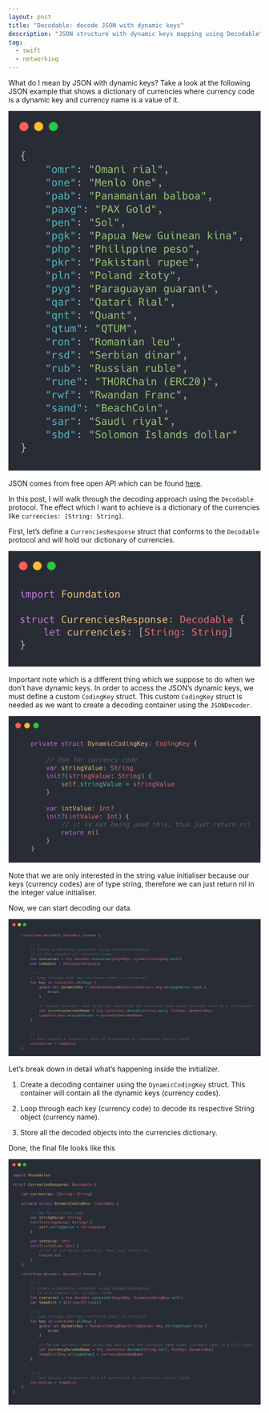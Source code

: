 ```yaml
---
layout: post
title: "Decodable: decode JSON with dynamic keys"
description: "JSON structure with dynamic keys mapping using Decodable"
tag:
  - swift
  - networking
---
```


What do I mean by JSON with dynamic keys? Take a look at the following JSON example that shows a dictionary of currencies where currency code is a dynamic key and currency name is a value of it. 

![](/images/2023-01-10-Decodable-decode-JSON-with-dynamic-keys/json_dynamic_keys.png)

JSON comes from free open API which can be found [here](https://github.com/fawazahmed0/currency-api).

In this post, I will walk through the decoding approach using the `Decodable` protocol. The effect which I want to achieve is a dictionary of the currencies like `currencies: [String: String]`.

First, let’s define a `CurrenciesResponse` struct that conforms to the `Decodable` protocol and will hold our dictionary of currencies.

![](/images/2023-01-10-Decodable-decode-JSON-with-dynamic-keys/dynamic_keys_decodable_model_1.png)

Important note which is a different thing which we suppose to do when we don’t have dynamic keys. In order to access the JSON’s dynamic keys, we must define a custom `CodingKey` struct. This custom `CodingKey` struct is needed as we want to create a decoding container using the `JSONDecoder`.

![](/images/2023-01-10-Decodable-decode-JSON-with-dynamic-keys/dynamic_keys_decodable_model_2.png)

Note that we are only interested in the string value initialiser because our keys (currency codes) are of type string, therefore we can just return nil in the integer value initialiser. 

Now, we can start decoding our data.

![](/images/2023-01-10-Decodable-decode-JSON-with-dynamic-keys/dynamic_keys_decodable_model_3.png)

Let’s break down in detail what’s happening inside the initializer.

1. Create a decoding container using the `DynamicCodingKey` struct. This container will contain all the dynamic keys (currency codes).

2. Loop through each key (currency code) to decode its respective String object (currency name).

3. Store all the decoded objects into the currencies dictionary.


Done, the final file looks like this

![](/images/2023-01-10-Decodable-decode-JSON-with-dynamic-keys/dynamic_keys_decodable_model_4.png)